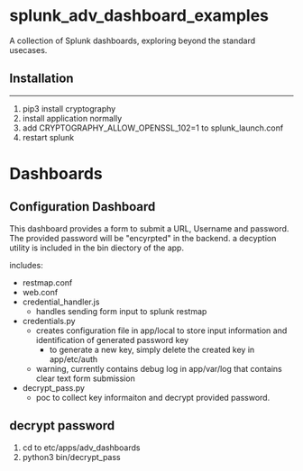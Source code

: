 # splunk_adv_dashboard_examples
A collection of Splunk dashboards, exploring beyond the standard usecases.

## Installation
---

1. pip3 install cryptography
2. install application normally
3. add CRYPTOGRAPHY_ALLOW_OPENSSL_102=1 to splunk_launch.conf
4. restart splunk

# Dashboards
## Configuration Dashboard
This dashboard provides a form to submit a URL, Username and password. The provided password will be "encyrpted" in the backend. a decyption utility is included in the bin diectory of the app.

includes:
- restmap.conf
- web.conf
- credential_handler.js
  - handles sending form input to splunk restmap
- credentials.py
  - creates configuration file in app/local to store input information and identification of generated password key
    - to generate a new key, simply delete the created key in app/etc/auth
  - warning, currently contains debug log in app/var/log that contains clear text form submission
- decrypt_pass.py
  - poc to collect key informaiton and decrypt provided password.

## decrypt password

1. cd to etc/apps/adv_dashboards
2. python3 bin/decrypt_pass
